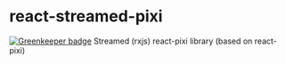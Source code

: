 # react-streamed-pixi

[![Greenkeeper badge](https://badges.greenkeeper.io/react-stream-libs/react-streamed-pixi.svg)](https://greenkeeper.io/)
Streamed (rxjs) react-pixi library (based on react-pixi) 
